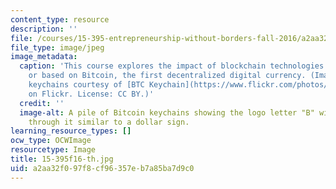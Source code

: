 ```yaml
---
content_type: resource
description: ''
file: /courses/15-395-entrepreneurship-without-borders-fall-2016/a2aa32f097f8cf96357eb7a85ba7d9c0_15-395f16-th.jpg
file_type: image/jpeg
image_metadata:
  caption: 'This course explores the impact of blockchain technologies inspired by
    or based on Bitcoin, the first decentralized digital currency. (Image of Bitcoin
    keychains courtesy of [BTC Keychain](https://www.flickr.com/photos/btckeychain/9608461972/)
    on Flickr. License: CC BY.)'
  credit: ''
  image-alt: A pile of Bitcoin keychains showing the logo letter "B" with two lines
    through it similar to a dollar sign.
learning_resource_types: []
ocw_type: OCWImage
resourcetype: Image
title: 15-395f16-th.jpg
uid: a2aa32f0-97f8-cf96-357e-b7a85ba7d9c0
---
```

